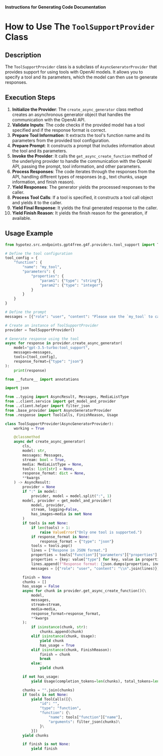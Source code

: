 **Instructions for Generating Code Documentation**

How to Use The `ToolSupportProvider` Class
=========================================================================================

Description
-------------------------
The `ToolSupportProvider` class is a subclass of `AsyncGeneratorProvider` that provides support for using tools with OpenAI models. It allows you to specify a tool and its parameters, which the model can then use to generate responses.

Execution Steps
-------------------------
1. **Initialize the Provider**: The `create_async_generator` class method creates an asynchronous generator object that handles the communication with the OpenAI API.
2. **Validate Inputs**: The code checks if the provided model has a tool specified and if the response format is correct.
3. **Prepare Tool Information**: It extracts the tool's function name and its parameters from the provided tool configuration.
4. **Prepare Prompt**: It constructs a prompt that includes information about the tool and its parameters.
5. **Invoke the Provider**: It calls the `get_async_create_function` method of the underlying provider to handle the communication with the OpenAI API, passing the prompt, tool information, and other parameters.
6. **Process Responses**: The code iterates through the responses from the API, handling different types of responses (e.g., text chunks, usage information, and finish reason).
7. **Yield Responses**: The generator yields the processed responses to the caller.
8. **Process Tool Calls**: If a tool is specified, it constructs a tool call object and yields it to the caller.
9. **Yield Final Response**: It yields the final generated response to the caller.
10. **Yield Finish Reason**: It yields the finish reason for the generation, if available.

Usage Example
-------------------------

```python
from hypotez.src.endpoints.gpt4free.g4f.providers.tool_support import ToolSupportProvider

# Define the tool configuration
tool_config = {
    "function": {
        "name": "my_tool",
        "parameters": {
            "properties": {
                "param1": {"type": "string"},
                "param2": {"type": "integer"}
            }
        }
    }
}

# Define the prompt
messages = [{"role": "user", "content": "Please use the `my_tool` to calculate the sum of 2 and 3."}]

# Create an instance of ToolSupportProvider
provider = ToolSupportProvider()

# Generate response using the tool
async for response in provider.create_async_generator(
    model="gpt-3.5-turbo:tool_support",
    messages=messages,
    tools=[tool_config],
    response_format={"type": "json"}
):
    print(response)
```

```python
from __future__ import annotations

import json

from ..typing import AsyncResult, Messages, MediaListType
from ..client.service import get_model_and_provider
from ..client.helper import filter_json
from .base_provider import AsyncGeneratorProvider
from .response import ToolCalls, FinishReason, Usage

class ToolSupportProvider(AsyncGeneratorProvider):
    working = True

    @classmethod
    async def create_async_generator(
        cls,
        model: str,
        messages: Messages,
        stream: bool = True,
        media: MediaListType = None,
        tools: list[str] = None,
        response_format: dict = None,
        **kwargs
    ) -> AsyncResult:
        provider = None
        if ":" in model:
            provider, model = model.split(":", 1)
        model, provider = get_model_and_provider(
            model, provider,
            stream, logging=False,
            has_images=media is not None
        )
        if tools is not None:
            if len(tools) > 1:
                raise ValueError("Only one tool is supported.")
            if response_format is None:
                response_format = {"type": "json"}
            tools = tools.pop()
            lines = ["Respone in JSON format."]
            properties = tools["function"]["parameters"]["properties"]
            properties = {key: value["type"] for key, value in properties.items()}
            lines.append(f"Response format: {json.dumps(properties, indent=2)}")
            messages = [{"role": "user", "content": "\\n".join(lines)}] + messages

        finish = None
        chunks = []
        has_usage = False
        async for chunk in provider.get_async_create_function()(\
            model,
            messages,
            stream=stream,
            media=media,
            response_format=response_format,
            **kwargs
        ):
            if isinstance(chunk, str):
                chunks.append(chunk)
            elif isinstance(chunk, Usage):
                yield chunk
                has_usage = True
            elif isinstance(chunk, FinishReason):
                finish = chunk
                break
            else:
                yield chunk

        if not has_usage:
            yield Usage(completion_tokens=len(chunks), total_tokens=len(chunks))

        chunks = "".join(chunks)
        if tools is not None:
            yield ToolCalls([{\
                "id": "",
                "type": "function",
                "function": {\
                    "name": tools["function"]["name"],
                    "arguments": filter_json(chunks)\
                }\
            }])
        yield chunks

        if finish is not None:
            yield finish